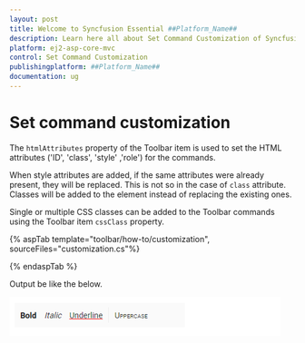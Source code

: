 ```yaml
---
layout: post
title: Welcome to Syncfusion Essential ##Platform_Name##
description: Learn here all about Set Command Customization of Syncfusion Essential ##Platform_Name## widgets based on HTML5 and jQuery.
platform: ej2-asp-core-mvc
control: Set Command Customization
publishingplatform: ##Platform_Name##
documentation: ug
---
```



# Set command customization

The `htmlAttributes` property of the Toolbar item is used to set the HTML attributes ('ID', 'class', 'style' ,'role') for the commands.

When style attributes are added, if the same attributes were already present, they will be replaced. This is not so in the case of `class` attribute. Classes will be added to the element instead of replacing the existing ones.

Single or multiple CSS classes can be added to the Toolbar commands using the Toolbar item `cssClass` property.

{% aspTab  template="toolbar/how-to/customization", sourceFiles="customization.cs"%}

{% endaspTab %}

Output be like the below.

![Alt text](../images/toolbar_command.PNG)